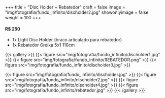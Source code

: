 +++
title = "Disc Holder + Rebatedor"
draft = false
image = "img/fotografia/fundo_infinito/discholder2.jpg"
showonlyimage = false
weight = 100
+++
#### R$ 250
<!--more-->

- 1x Light Disc Holder (braco articulado para rebatedor)
- 1x Rebatedor Greika 5x1 110cm

{{< gallery >}}
{{< figure src="img/fotografia/fundo_infinito/discholder1.jpg" >}}
{{< figure src="img/fotografia/fundo_infinito/REBATEDOR.png" >}}
{{< figure src="img/fotografia/fundo_infinito/discholder3.jpg" >}}

{{< figure src="img/fotografia/fundo_infinito/discholder.jpg" >}}
{{< figure src="img/fotografia/fundo_infinito/discholder2.jpg" >}}
{{< figure src="img/fotografia/fundo_infinito/discholder4.jpg" >}}
{{< figure src="img/fotografia/fundo_infinito/rebatedor.jpg" >}}
{{< /gallery >}}